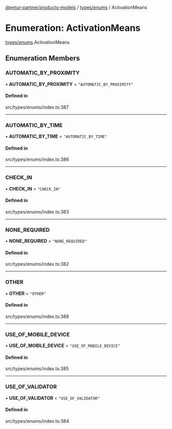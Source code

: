[@entur-partner/products-models](../README.md) / [types/enums](../modules/types_enums.md) / ActivationMeans

# Enumeration: ActivationMeans

[types/enums](../modules/types_enums.md).ActivationMeans

## Enumeration Members

### AUTOMATIC\_BY\_PROXIMITY

• **AUTOMATIC\_BY\_PROXIMITY** = ``"AUTOMATIC_BY_PROXIMITY"``

#### Defined in

src/types/enums/index.ts:387

___

### AUTOMATIC\_BY\_TIME

• **AUTOMATIC\_BY\_TIME** = ``"AUTOMATIC_BY_TIME"``

#### Defined in

src/types/enums/index.ts:386

___

### CHECK\_IN

• **CHECK\_IN** = ``"CHECK_IN"``

#### Defined in

src/types/enums/index.ts:383

___

### NONE\_REQUIRED

• **NONE\_REQUIRED** = ``"NONE_REQUIRED"``

#### Defined in

src/types/enums/index.ts:382

___

### OTHER

• **OTHER** = ``"OTHER"``

#### Defined in

src/types/enums/index.ts:388

___

### USE\_OF\_MOBILE\_DEVICE

• **USE\_OF\_MOBILE\_DEVICE** = ``"USE_OF_MOBILE_DEVICE"``

#### Defined in

src/types/enums/index.ts:385

___

### USE\_OF\_VALIDATOR

• **USE\_OF\_VALIDATOR** = ``"USE_OF_VALIDATOR"``

#### Defined in

src/types/enums/index.ts:384
